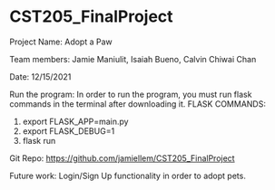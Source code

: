 # CST205_FinalProject

Project Name: Adopt a Paw

Team members: Jamie Maniulit, Isaiah Bueno, Calvin Chiwai Chan

Date: 12/15/2021

Run the program: In order to run the program, you must run flask commands in the terminal after downloading it.
  FLASK COMMANDS:
  1) export FLASK_APP=main.py
  2) export FLASK_DEBUG=1
  3) flask run

Git Repo: https://github.com/jamiellem/CST205_FinalProject

Future work: Login/Sign Up functionality in order to adopt pets. 


